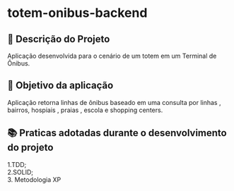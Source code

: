 # totem-onibus-backend

## 📜 Descrição do Projeto

Aplicação desenvolvida para o cenário de um totem em um Terminal de Ônibus.  



## 📜 Objetivo da aplicação

Aplicação retorna linhas de ônibus baseado em uma consulta por linhas , bairros, hospiais , praias , escola e shopping centers.



## 📚 Praticas adotadas durante o desenvolvimento do projeto

1.TDD; <br/>
2.SOLID; <br/>
3. Metodologia XP
